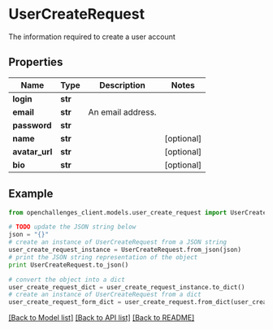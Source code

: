 # UserCreateRequest

The information required to create a user account

## Properties
Name | Type | Description | Notes
------------ | ------------- | ------------- | -------------
**login** | **str** |  | 
**email** | **str** | An email address. | 
**password** | **str** |  | 
**name** | **str** |  | [optional] 
**avatar_url** | **str** |  | [optional] 
**bio** | **str** |  | [optional] 

## Example

```python
from openchallenges_client.models.user_create_request import UserCreateRequest

# TODO update the JSON string below
json = "{}"
# create an instance of UserCreateRequest from a JSON string
user_create_request_instance = UserCreateRequest.from_json(json)
# print the JSON string representation of the object
print UserCreateRequest.to_json()

# convert the object into a dict
user_create_request_dict = user_create_request_instance.to_dict()
# create an instance of UserCreateRequest from a dict
user_create_request_form_dict = user_create_request.from_dict(user_create_request_dict)
```
[[Back to Model list]](../README.md#documentation-for-models) [[Back to API list]](../README.md#documentation-for-api-endpoints) [[Back to README]](../README.md)



